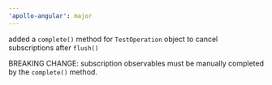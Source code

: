 ```yaml
---
'apollo-angular': major
---
```


added a `complete()` method for `TestOperation` object to cancel subscriptions after `flush()`  

BREAKING CHANGE: subscription observables must be manually completed by the `complete()` method. 